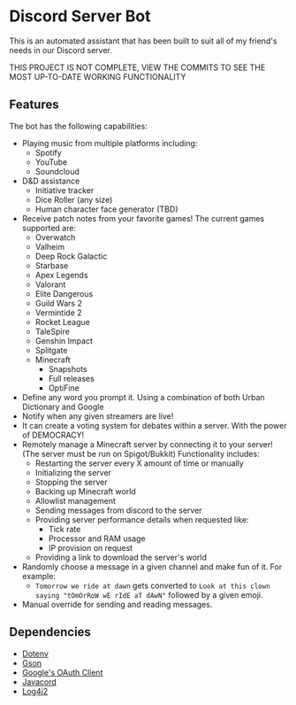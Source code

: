 # Discord Server Bot
This is an automated assistant that has been built to suit all of my friend's needs in our Discord server.

THIS PROJECT IS NOT COMPLETE, VIEW THE COMMITS TO SEE THE MOST UP-TO-DATE WORKING FUNCTIONALITY

## Features
The bot has the following capabilities:
* Playing music from multiple platforms including:
    * Spotify
    * YouTube
    * Soundcloud
* D&D assistance
    * Initiative tracker
    * Dice Roller (any size)
    * Human character face generator (TBD)
* Receive patch notes from your favorite games! The current games supported are:
    * Overwatch
    * Valheim
    * Deep Rock Galactic
    * Starbase
    * Apex Legends
    * Valorant
    * Elite Dangerous
    * Guild Wars 2
    * Vermintide 2
    * Rocket League
    * TaleSpire
    * Genshin Impact
    * Splitgate
    * Minecraft
        * Snapshots
        * Full releases
        * OptiFine
* Define any word you prompt it. Using a combination of both Urban Dictionary and Google
* Notify when any given streamers are live!
* It can create a voting system for debates within a server. With the power of DEMOCRACY!
* Remotely manage a Minecraft server by connecting it to your server! (The server must be run on Spigot/Bukkit) Functionality includes:
    * Restarting the server every X amount of time or manually
    * Initializing the server
    * Stopping the server
    * Backing up Minecraft world
    * Allowlist management
    * Sending messages from discord to the server
    * Providing server performance details when requested like:
        * Tick rate
        * Processor and RAM usage
        * IP provision on request
    * Providing a link to download the server's world
* Randomly choose a message in a given channel and make fun of it. For example:
    * ``Tomorrow we ride at dawn`` gets converted to ``Look at this clown saying "tOmOrRoW wE rIdE aT dAwN"`` followed by a given emoji.
* Manual override for sending and reading messages.

## Dependencies
* [Dotenv](https://github.com/cdimascio/dotenv-java)
* [Gson](https://github.com/google/gson)
* [Google's OAuth Client](https://developers.google.com/api-client-library/java/google-oauth-java-client)
* [Javacord](https://github.com/Javacord/Javacord)
* [Log4j2](https://logging.apache.org/log4j/2.x/maven-artifacts.html)
